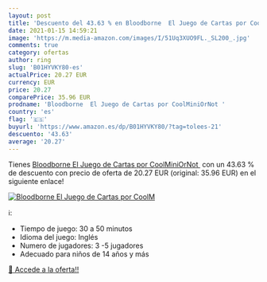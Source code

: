 ```yaml
---
layout: post
title: 'Descuento del 43.63 % en Bloodborne  El Juego de Cartas por CoolM'
date: 2021-01-15 14:59:21
image: 'https://m.media-amazon.com/images/I/51Uq3XUO9FL._SL200_.jpg'
comments: true
category: ofertas
author: ring
slug: 'B01HYVKY80-es'
actualPrice: 20.27 EUR
currency: EUR
price: 20.27
comparePrice: 35.96 EUR
prodname: 'Bloodborne  El Juego de Cartas por CoolMiniOrNot '
country: 'es'
flag: '🇪🇸'
buyurl: 'https://www.amazon.es/dp/B01HYVKY80/?tag=tolees-21'
descuento: '43.63'
average: '20.27'
---
```


Tienes [Bloodborne  El Juego de Cartas por CoolMiniOrNot ](https://www.amazon.es/dp/B01HYVKY80/?tag=tolees-21) con un 43.63 % de descuento con precio de oferta de 20.27 EUR (original: 35.96 EUR) en el siguiente enlace!

[![Bloodborne  El Juego de Cartas por CoolM](https://m.media-amazon.com/images/I/51Uq3XUO9FL._SL200_.jpg)](https://www.amazon.es/dp/B01HYVKY80/?tag=tolees-21)

ℹ️:

- Tiempo de juego: 30 a 50 minutos
- Idioma del juego: Inglés
- Numero de jugadores: 3 -5 jugadores
- Adecuado para niños de 14 años y más

[🛒 Accede a la oferta!!](https://www.amazon.es/dp/B01HYVKY80/?tag=tolees-21)
